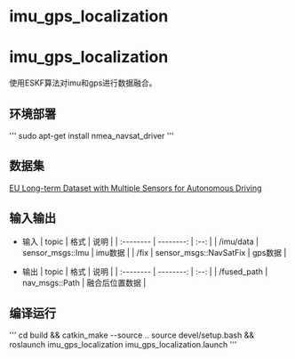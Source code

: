 imu_gps_localization
=====

# imu_gps_localization
 使用ESKF算法对imu和gps进行数据融合。

## 环境部署
 '''
 sudo apt-get install nmea_navsat_driver
 '''
## 数据集
 [EU Long-term Dataset with Multiple Sensors for Autonomous Driving](https://epan-utbm.github.io/utbm_robocar_dataset/)

## 输入输出
- 输入
| topic     | 格式                    | 说明       |
| :-------- | --------:               | :--:       |
| /imu/data | sensor_msgs::Imu        |  imu数据   |
| /fix      | sensor_msgs::NavSatFix  |  gps数据   |

- 输出
| topic     | 格式                    | 说明       |
| :-------- | --------:               | :--:       |
| /fused_path | nav_msgs::Path        |  融合后位置数据   |

## 编译运行
'''
cd build && catkin_make --source .. 
source devel/setup.bash && roslaunch imu_gps_localization imu_gps_localization.launch
'''
